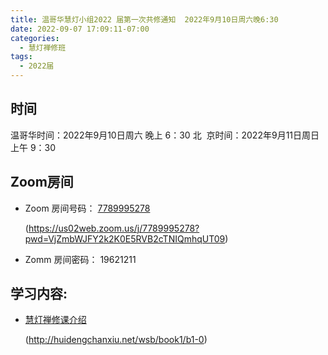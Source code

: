 ```yaml
---
title: 温哥华慧灯小组2022 届第一次共修通知  2022年9月10日周六晚6:30
date: 2022-09-07 17:09:11-07:00
categories:
  - 慧灯禅修班
tags:
  - 2022届
---
```



## 时间

温哥华时间：2022年9月10日周六 晚上 6：30
北  京时间：2022年9月11日周日 上午 9：30

## Zoom房间

* Zoom 房间号码： [7789995278](https://us02web.zoom.us/j/7789995278?pwd=VjZmbWJFY2k2K0E5RVB2cTNIQmhqUT09)

  (https://us02web.zoom.us/j/7789995278?pwd=VjZmbWJFY2k2K0E5RVB2cTNIQmhqUT09)
* Zomm 房间密码： 19621211

## 学习内容:

* [慧灯禅修课介绍](http://huidengchanxiu.net/wsb/book1/b1-0)

  (http://huidengchanxiu.net/wsb/book1/b1-0)